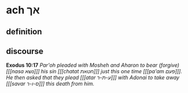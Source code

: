 # ach אך

## definition

## discourse

**Exodus 10:17** _Par'oh pleaded with Mosheh and Aharon to bear (forgive) \[\[\[nasa נשא]]] his sin \[\[\[chatat חטאת]]] just this one time \[\[\[pa'am פעם]]]. He then asked that they plead \[\[\[atar ע-ת-ר]]] with Adonai to take away \[\[\[savar ס-ו-ר]]] this death from him._
